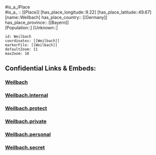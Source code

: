 ﻿---
location: [49.67,9.22] 
mapzoom: [7,12] 
mapmarker: city 
type: City
tags:
- geo/City


SpocWebEntityId: 35498
isDeleted: false
confidential: public

---
#is_a_/Place  
#is_a_ :: [[Place]] 
[has_place_longitude::9.22] 
[has_place_latitude::49.67] 
[name::Weilbach] 
has_place_country:: [[Germany]]  
has_place_province:: [[Bayern]]  
[Population::] 
[Unknown::] 


```leaflet
id: Weilbach
coordinates: [[Weilbach]] 
markerFile: [[Weilbach]] 
defaultZoom: 11 
maxZoom: 18
```


## Confidential Links & Embeds: 

### [Weilbach](/_public/Earth/Continent/Europe/Europe~Central/Germany/Germany~West/Bayern/counties~Bayern/Miltenberg/cities~Miltenberg/Weilbach.md) 

### [Weilbach.internal](/_internal/Earth/Continent/Europe/Europe~Central/Germany/Germany~West/Bayern/counties~Bayern/Miltenberg/cities~Miltenberg/Weilbach.internal.md) 

### [Weilbach.protect](/_protect/Earth/Continent/Europe/Europe~Central/Germany/Germany~West/Bayern/counties~Bayern/Miltenberg/cities~Miltenberg/Weilbach.protect.md) 

### [Weilbach.private](/_private/Earth/Continent/Europe/Europe~Central/Germany/Germany~West/Bayern/counties~Bayern/Miltenberg/cities~Miltenberg/Weilbach.private.md) 

### [Weilbach.personal](/_personal/Earth/Continent/Europe/Europe~Central/Germany/Germany~West/Bayern/counties~Bayern/Miltenberg/cities~Miltenberg/Weilbach.personal.md) 

### [Weilbach.secret](/_secret/Earth/Continent/Europe/Europe~Central/Germany/Germany~West/Bayern/counties~Bayern/Miltenberg/cities~Miltenberg/Weilbach.secret.md) 
